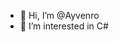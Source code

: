- 👋 Hi, I’m @Ayvenro
- 👀 I’m interested in C#

<!---
Ayvenro/Ayvenro is a ✨ special ✨ repository because its `README.md` (this file) appears on your GitHub profile.
You can click the Preview link to take a look at your changes.
--->
